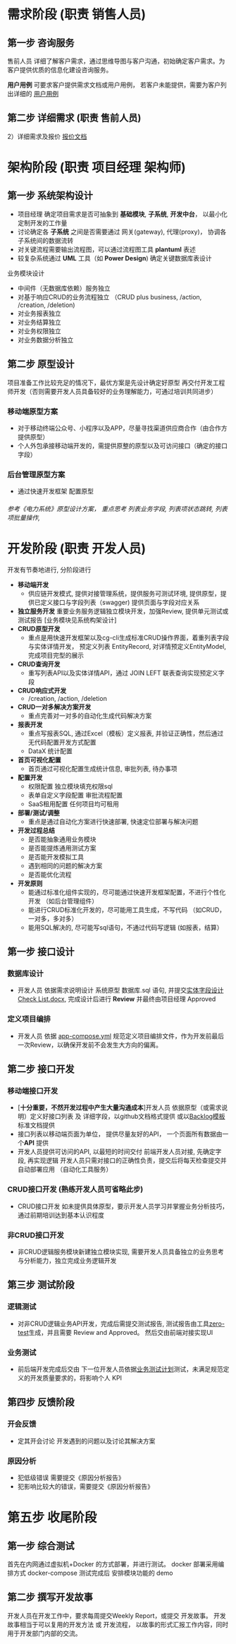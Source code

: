 # 需求阶段  (职责 销售人员)
## 第一步 咨询服务
售前人员 详细了解客户需求，通过思维导图与客户沟通，初始确定客户需求。为客户提供优质的信息化建设咨询服务。

**用户用例**
可要求客户提供需求文档或用户用例， 若客户未能提供，需要为客户列出详细的 [用户用例](http://www.github.com)

## 第二步 详细需求 (职责 售前人员)
2）详细需求及报价 [报价文档](https://www.github.com)

# 架构阶段  (职责 项目经理 架构师)

## 第一步 系统架构设计
- 项目经理 确定项目需求是否可抽象到 **基础模块**, **子系统**, **开发中台**， 以最小化定制开发的工作量
- 讨论确定各 **子系统** 之间是否需要通过 网关(gateway), 代理(proxy)， 协调各子系统间的数据流转
- 对关键流程需要输出流程图，可以通过流程图工具 **plantuml** 表述
- 较复杂系统通过 **UML** 工具（如 **Power Design**) 确定关键数据库表设计

业务模块设计
- 中间件（无数据库依赖）服务独立
- 对基于响应CRUD的业务流程独立 （CRUD plus business, /action, /creation, /deletion)
- 对业务报表独立
- 对业务结算独立
- 对业务权限独立
- 对业务数据分析独立

## 第二步 原型设计
项目准备工作比较充足的情况下，最优方案是先设计确定好原型 再交付开发工程师开发（否则需要开发人员具备较好的业务理解能力，可通过培训共同进步）

### 移动端原型方案
- 对于移动终端公众号、小程序以及APP，尽量寻找渠道供应商合作（由合作方提供原型）
- 个人外包承接移动端开发的，需提供原整的原型以及可访问接口（确定的接口字段）
 
### 后台管理原型方案
- 通过快速开发框架 配置原型

###### 参考《电力系统》原型设计方案， 重点思考 列表业务字段, 列表项状态跳转, 列表项批量操作,


# 开发阶段 (职责 开发人员)

开发有节奏地进行,  分阶段进行
- **移动端开发**
   * 供应链开发模式, 提供对接管理系统，提供服务可测试环境, 提供原型，提供已定义接口与字段列表（swagger) 提供页面与字段对应关系
- **独立服务开发** 
   重要业务服务逻辑独立模块开发，加强Review, 提供单元测试或测试报告 [业务模块见系统构架设计]
- **CRUD原型开发** 
   * 重点是用快速开发框架以及cg-cli生成标准CRUD操作界面，着重列表字段与实体详情开发， 预定义列表 EntityRecord, 对详情预定义EntityModel, 完成项目完型的展示
- **CRUD查询开发**  
   * 重写列表API以及实体详情API，通过 JOIN LEFT 联表查询实现预定义字段
- **CRUD响应式开发**  
   * /creation, /action,  /deletion
- **CRUD一对多解决方案开发** 
   * 重点完善对一对多的自动化生成代码解决方案
- **报表开发** 
   * 重点写报表SQL, 通过Excel（模板）定义报表, 并验证正确性，然后通过无代码配置开发方式配置
   * DataX 统计配置
- **首页可视化配置** 
   * 首页通过可视化配置生成统计信息, 审批列表, 待办事项
- **配置开发**
   * 权限配置 独立模块填充权限sql
   * 表单自定义字段配置 审批流程配置
   * SaaS租用配置 任何项目均可租用
- **部署/测试/调整**
   * 重点是通过自动化方案进行快速部署, 快速定位部署与解决问题
- **开发过程总结**
   * 是否能抽象通用业务模块 
   * 是否能提炼通用测试方案
   * 是否能开发模拟工具
   * 遇到相同的问题的解决方案
   * 是否能优化流程 
- **开发原则**
   * 能通过标准化组件实现的，尽可能通过快速开发框架配置，不进行个性化开发 （如后台管理组件）
   * 能进行CRUD标准化开发的，尽可能用工具生成，不写代码 （如CRUD，一对多，多对多）
   * 能用SQL解决的, 尽可能写sql语句，不通过代码写逻辑 (如报表，结算）
  

## 第一步 接口设计

### 数据库设计
- 开发人员 依据需求说明设计 系统原型 数据库.sql 语句, 并提交[实体字段设计Check List.docx](https://github.com), 完成设计后进行 **Review** 并最终由项目经理 Approved

### 定义项目编排
- 开发人员 依据 [app-compose.yml](https://github.com/kequandian/dev_docs/blob/master/app-compose.yml)  规范定义项目编排文件，作为开发前最后一次Review，以确保开发前不会发生大方向的偏离。

## 第二步 接口开发

### 移动端接口开发
- [**十分重要，不然开发过程中产生大量沟通成本**]开发人员 依据原型（或需求说明）定义好接口列表 及 详细字段，以github文档格式提供
   或以[Backlog模板](https://www.github.com) 标准文档提供
- 接口列表以移动端页面为单位， 提供尽量友好的API， 一个页面所有数据由一个**API** 提供
- 开发人员提供可访问的API, 以最短的时间交付 前端开发人员对接, 先确定字段, 再实现逻辑
  开发人员只需对接口的正确性负责，提交后将每天检查提交并自动部署应用 （自动化工具服务）

### CRUD接口开发 (熟练开发人员可省略此步)
- CRUD接口开发 如未提供具体原型，要示开发人员学习并掌握业务分析技巧，通过前期培训达到基本认识程度
 
### 非CRUD接口开发
- 非CRUD逻辑服务模块新建独立模块实现, 需要开发人员具备独立的业务思考与分析能力，独立完成业务逻辑开发

## 第三步 测试阶段

### 逻辑测试
- 对非CRUD逻辑业务API开发，完成后需提交测试报告, 测试报告由工具[zero-test](https://github.com/kequandian/zero-test)生成，并且需要 Review and Approved。 然后交由前端对接实现UI

### 业务测试
- 前后端开发完成后交由 下一位开发人员依据[业务测试计划](https://www.github.com)测试，未满足规范定义的开发质量要求的，将影响个人 KPI


## 第四步 反馈阶段

### 开会反馈
- 定其开会讨论 开发遇到的问题以及讨论其解决方案

### 原因分析
- 犯低级错误 需要提交《原因分析报告》
- 犯影响比较大的错误，需要提交《原因分析报告》


# 第五步 收尾阶段

## 第一步 综合测试
首先在内网通过虚拟机+Docker 的方式部署，并进行测试。 docker 部署采用编排方式  docker-compose
测试完成后 安排模块功能的 demo

## 第二步 撰写开发故事
开发人员在开发工作中，要求每周提交Weekly Report，或提交 开发故事。
开发故事相当于可以复用的开发方法 或 开发流程， 以故事的形式汇报工作内容，同时用于开发部门内部的交流。

